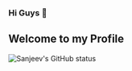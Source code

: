 ### Hi Guys 👋
## Welcome to my Profile

![Sanjeev's GitHub status](https://github-readme-stats.vercel.app/api?username=dangiboy&show_icons=true&theme=cobalt)
